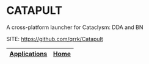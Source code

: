 # CATAPULT

 A cross-platform launcher for Cataclysm: DDA and BN

 SITE: https://github.com/qrrk/Catapult

 | [Applications](https://portable-linux-apps.github.io/apps.html) | [Home](https://portable-linux-apps.github.io)
 | --- | --- |
